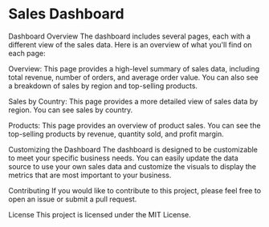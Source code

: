 # Sales Dashboard
Dashboard Overview
The dashboard includes several pages, each with a different view of the sales data. Here is an overview of what you'll find on each page:

Overview: This page provides a high-level summary of sales data, including total revenue, number of orders, and average order value. You can also see a breakdown of sales by region and top-selling products.

Sales by Country: This page provides a more detailed view of sales data by region. You can see sales by country.

Products: This page provides an overview of product sales. You can see the top-selling products by revenue, quantity sold, and profit margin.

Customizing the Dashboard
The dashboard is designed to be customizable to meet your specific business needs. You can easily update the data source to use your own sales data and customize the visuals to display the metrics that are most important to your business.

Contributing
If you would like to contribute to this project, please feel free to open an issue or submit a pull request.

License
This project is licensed under the MIT License.
